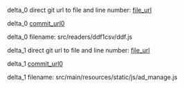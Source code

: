 delta_0 direct git url to file and line number: [file_url](https://www.github.com/vizabi/vizabi/commit/b09a01cbc0236cc1622cfe80c0e86f77bff9d06d/#diff-0158ad205cdd062831bf09c1d61a7216e8255275c85087ea0a51cf6954ae183cL580)

delta_0 [commit_url0](https://www.github.com/vizabi/vizabi/commit/b09a01cbc0236cc1622cfe80c0e86f77bff9d06d)

delta_0 filename: src/readers/ddf1csv/ddf.js



delta_1 direct git url to file and line number: [file_url](https://www.github.com/jsanhuo/HotelManagementSystem/commit/48828819de8222e5ba7ed6272125212195770d93/#diff-d30cd3a683c042bc10d907479be50a3db0ddec0407c6a916b0a622c9bde48a3dL35)

delta_1 [commit_url0](https://www.github.com/jsanhuo/HotelManagementSystem/commit/48828819de8222e5ba7ed6272125212195770d93)

delta_1 filename: src/main/resources/static/js/ad_manage.js



